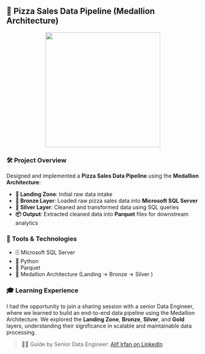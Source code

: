 ## 🍕 Pizza Sales Data Pipeline (Medallion Architecture)

<p align="center">
  <img src="https://media.giphy.com/media/8m7nAJTYvzNUh54HQm/giphy.gif?cid=ecf05e47z16mopvp37g5sohq1mgrflbe0ujkg7emrj97k1an&ep=v1_gifs_search&rid=giphy.gif&ct=g" width="300"/>
</p>

### 🛠️ Project Overview
Designed and implemented a **Pizza Sales Data Pipeline** using the **Medallion Architecture**:
- **🏁 Landing Zone**: Initial raw data intake
- **🥉 Bronze Layer**: Loaded raw pizza sales data into **Microsoft SQL Server**
- **🥈 Silver Layer**: Cleaned and transformed data using SQL queries
- **📦 Output**: Extracted cleaned data into **Parquet** files for downstream analytics

### 🧰 Tools & Technologies
- 🗄️ Microsoft SQL Server  
- 🐍 Python  
- 📁 Parquet  
- 🧱 Medallion Architecture (Landing → Bronze → Silver )

### 🎓 Learning Experience
I had the opportunity to join a sharing session with a senior Data Engineer, where we learned to build an end-to-end data pipeline using the Medallion Architecture. We explored the **Landing Zone**, **Bronze**, **Silver**, and **Gold** layers, understanding their significance in scalable and maintainable data processing.

> 👨‍💻 Guide by Senior Data Engineer: [Alif Irfan on LinkedIn](https://www.linkedin.com/in/alif-irfan)


